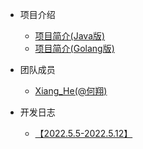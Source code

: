 * 项目介绍

  * [项目简介(Java版)](/src/start/01-项目介绍(Java版).md)
  * [项目简介(Golang版)](/src/start/02-项目介绍(Go语言版).md)
* 团队成员

  * [Xiang_He(@何翔)](/src/team/01-hexiang-introduce.md)
* 开发日志

  * [【2022.5.5-2022.5.12】](/src/work-log/【2022.5.5-2022.5.12】.md)